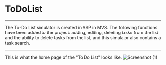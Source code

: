 # ToDoList

----
The To-Do List simulator is created in ASP in MVS. The following functions have been added to the project: adding, editing, deleting tasks from the list and the ability to delete tasks from the list, and this simulator also contains a task search.

---
This is what the home page of the "To Do List" looks like.
![Screenshot (1)](https://github.com/RuslanPidhainyi/ToDoList/assets/136593314/bc7e957f-8355-436e-8d36-c593f36ccacf)


